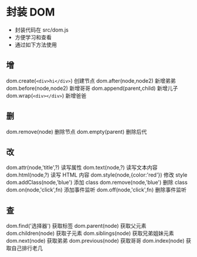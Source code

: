 # 封装 DOM

* 封装代码在 src/dom.js
* 方便学习和查看
* 通过如下方法使用

## 增

dom.create(`<div>hi</div>`) 创建节点
dom.after(node,node2) 新增弟弟
dom.before(node,node2) 新增哥哥
dom.append(parent,child) 新增儿子
dom.wrap(`<div></div>`) 新增爸爸

## 删

dom.remove(node) 删除节点
dom.empty(parent) 删除后代

## 改

dom.attr(node,'title',?) 读写属性
dom.text(node,?) 读写文本内容
dom.html(node,?) 读写 HTML 内容
dom.style(node,{color:'red'}) 修改 style
dom.addClass(node,'blue') 添加 class
dom.remove(node,'blue') 删除 class
dom.on(node,'click',fn) 添加事件监听
dom.off(node,'click',fn) 删除事件监听

## 查

dom.find('选择器') 获取标签
dom.parent(node) 获取父元素
dom.children(node) 获取子元素
dom.siblings(node) 获取兄弟姐妹元素
dom.next(node) 获取弟弟
dom.previous(node) 获取哥哥
dom.index(node) 获取自己排行老几